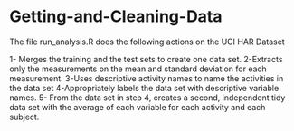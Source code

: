 # Getting-and-Cleaning-Data

The file run_analysis.R  does the following actions on the UCI HAR Dataset

1- Merges the training and the test sets to create one data set.
2-Extracts only the measurements on the mean and standard deviation for each measurement. 
3-Uses descriptive activity names to name the activities in the data set
4-Appropriately labels the data set with descriptive variable names. 
5- From the data set in step 4, creates a second, independent tidy data set with the average 
   of each variable for each activity and each subject.


